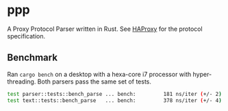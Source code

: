 # ppp
A Proxy Protocol Parser written in Rust.
See [HAProxy](https://www.haproxy.org/download/1.8/doc/proxy-protocol.txt) for the protocol specification.

## Benchmark
Ran `cargo bench` on a desktop with a hexa-core i7 processor with hyper-threading.
Both parsers pass the same set of tests.

```bash
test parser::tests::bench_parse ... bench:         181 ns/iter (+/- 2)
test text::tests::bench_parse   ... bench:         378 ns/iter (+/- 4)
```